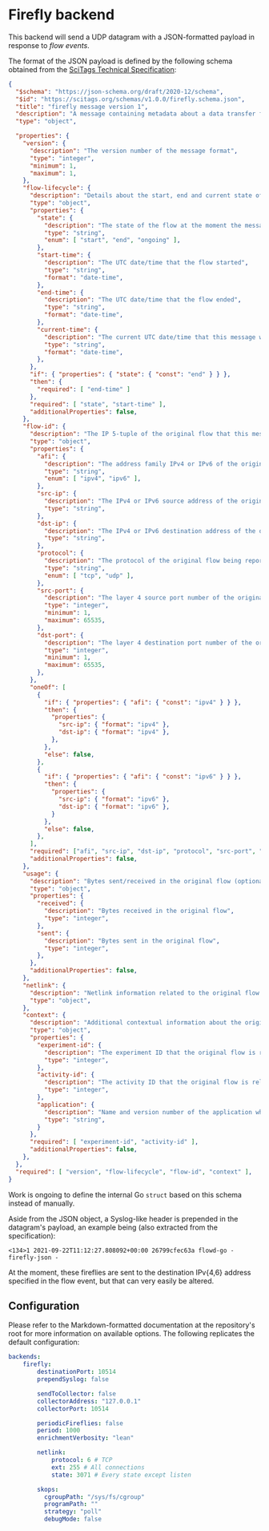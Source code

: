 # Firefly backend
This backend will send a UDP datagram with a JSON-formatted payload in response to *flow events*.

The format of the JSON payload is defined by the following schema obtained from the [SciTags Technical Specification](scitags-spec):

```json
{
  "$schema": "https://json-schema.org/draft/2020-12/schema",
  "$id": "https://scitags.org/schemas/v1.0.0/firefly.schema.json",
  "title": "firefly message version 1",
  "description": "A message containing metadata about a data transfer flow",
  "type": "object",

  "properties": {
    "version": {
      "description": "The version number of the message format",
      "type": "integer",
      "minimum": 1,
      "maximum": 1,
    },
    "flow-lifecycle": {
      "description": "Details about the start, end and current state of the flow",
      "type": "object",
      "properties": {
        "state": {
          "description": "The state of the flow at the moment the message was sent",
          "type": "string",
          "enum": [ "start", "end", "ongoing" ],
        },
        "start-time": {
          "description": "The UTC date/time that the flow started",
          "type": "string",
          "format": "date-time",
        },
        "end-time": {
          "description": "The UTC date/time that the flow ended",
          "type": "string",
          "format": "date-time",
        },
        "current-time": {
          "description": "The current UTC date/time that this message was launched",
          "type": "string",
          "format": "date-time",
        },
      },
      "if": { "properties": { "state": { "const": "end" } } },
      "then": {
        "required": [ "end-time" ]
      },
      "required": [ "state", "start-time" ],
      "additionalProperties": false,
    },
    "flow-id": {
      "description": "The IP 5-tuple of the original flow that this message is reporting about",
      "type": "object",
      "properties": {
        "afi": {
          "description": "The address family IPv4 or IPv6 of the original flow",
          "type": "string",
          "enum": [ "ipv4", "ipv6" ],
        },
        "src-ip": {
          "description": "The IPv4 or IPv6 source address of the original flow",
          "type": "string",
        },
        "dst-ip": {
          "description": "The IPv4 or IPv6 destination address of the original flow",
          "type": "string",
        },
        "protocol": {
          "description": "The protocol of the original flow being reported on",
          "type": "string",
          "enum": [ "tcp", "udp" ],
        },
        "src-port": {
          "description": "The layer 4 source port number of the original flow",
          "type": "integer",
          "minimum": 1,
          "maximum": 65535,
        },
        "dst-port": {
          "description": "The layer 4 destination port number of the original flow",
          "type": "integer",
          "minimum": 1,
          "maximum": 65535,
        },
      },
      "oneOf": [
        {
          "if": { "properties": { "afi": { "const": "ipv4" } } },
          "then": {
            "properties": {
              "src-ip": { "format": "ipv4" },
              "dst-ip": { "format": "ipv4" },
            },
          },
          "else": false,
        },
        {
          "if": { "properties": { "afi": { "const": "ipv6" } } },
          "then": {
            "properties": {
              "src-ip": { "format": "ipv6" },
              "dst-ip": { "format": "ipv6" },
            }
          },
          "else": false,
        },
      ],
      "required": ["afi", "src-ip", "dst-ip", "protocol", "src-port", "dst-port"],
      "additionalProperties": false,
    },
    "usage": {
      "description": "Bytes sent/received in the original flow (optional)",
      "type": "object",
      "properties": {
        "received": {
          "description": "Bytes received in the original flow",
          "type": "integer",
        },
        "sent": {
          "description": "Bytes sent in the original flow",
          "type": "integer",
        },
      },
      "additionalProperties": false,
    },
    "netlink": {
      "description": "Netlink information related to the original flow (optional)",
      "type": "object",      
    },
    "context": {
      "description": "Additional contextual information about the original flow",
      "type": "object",
      "properties": {
        "experiment-id": {
          "description": "The experiment ID that the original flow is related to",
          "type": "integer",
        },
        "activity-id": {
          "description": "The activity ID that the original flow is related to",
          "type": "integer",
        },
        "application": {
          "description": "Name and version number of the application which is initiating the original flow",
          "type": "string",
        }
      },
      "required": [ "experiment-id", "activity-id" ],
      "additionalProperties": false,
    },
  },
  "required": [ "version", "flow-lifecycle", "flow-id", "context" ],
}
```

Work is ongoing to define the internal Go `struct` based on this schema instead of manually.

Aside from the JSON object, a Syslog-like header is prepended in the datagram's payload, an example being (also extracted
from the specification):

    <134>1 2021-09-22T11:12:27.808092+00:00 26799cfec63a flowd-go - firefly-json -

At the moment, these fireflies are sent to the destination IPv{4,6} address specified in the flow event, but that can very
easily be altered.

## Configuration
Please refer to the Markdown-formatted documentation at the repository's root for more information on available
options. The following replicates the default configuration:

```yaml
backends:
    firefly:
        destinationPort: 10514
        prependSyslog: false

        sendToCollector: false
        collectorAddress: "127.0.0.1"
        collectorPort: 10514

        periodicFireflies: false
        period: 1000
        enrichmentVerbosity: "lean"

        netlink:
            protocol: 6 # TCP
            ext: 255 # All connections
            state: 3071 # Every state except listen

        skops:
          cgroupPath: "/sys/fs/cgroup"
          programPath: ""
          strategy: "poll"
          debugMode: false
```

<!-- REFs -->
[scitags-spec]: https://docs.google.com/document/d/1x9JsZ7iTj44Ta06IHdkwpv5Q2u4U2QGLWnUeN2Zf5ts/edit?tab=t.0
